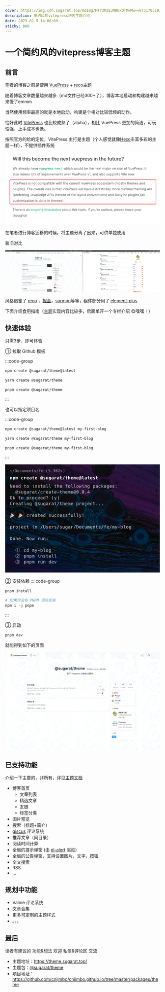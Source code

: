 ```yaml
---
cover: https://img.cdn.sugarat.top/mdImg/MTY3MzE3MDUxOTMwMw==673170519303
description: 简约风的vitepress博客主题介绍
date: 2023-02-5 14:00:00
sticky: 800
---
```


# 一个简约风的vitepress博客主题

## 前言
笔者的博客之前是使用 [VuePress](https://vuepress.vuejs.org/) + [reco主题](https://vuepress-theme-reco.recoluan.com/)

随着博客文章数量越来越多（md文件已经300+了），博客本地启动和构建越来越来慢了emmm

当然使用频率最高的就是本地启动，构建是个相对比较低频的动作。

恰好此时 [VitePress](https://vitepress.dev/) 也比较成熟了（alpha），相比 VuePress 更加的简洁，可玩性强，上手成本也低。

按照官方的给的定位，VitePress 主打是主题（个人感觉就像[Hexo](https://hexo.io/zh-cn/)丰富多彩的主题一样），不提供插件系统

![](theme\MTY3NTU3MjY0MjgzNQ==675572642835)

在笔者进行博客迁移的时候，将主题分离了出来，可供单独使用

新旧对比

![新旧博客对比](theme\MTY3NTU3NDk0OTI2Ng==675574949266)

风格借鉴了 [reco](https://vuepress-theme-reco.recoluan.com/) ，[掘金](https://juejin.cn/)，[surmon](https://surmon.me/)等等，组件部分用了 [element-plus](https://element-plus.gitee.io/zh-CN/)

下面介绍食用指南（[主题](https://www.npmjs.com/package/@sugarat/theme)实现内容比较多，后面单开一个专栏介绍 😋嘿嘿！）

## 快速体验
只需3步，即可体验

① 拉取 Github 模板

:::code-group
```bash [npm]
npm create @sugarat/theme@latest
```

```bash [yarn]
yarn create @sugarat/theme
```

```bash [pnpm]
pnpm create @sugarat/theme
```
:::

也可以指定项目名

:::code-group
```bash [npm]
npm create @sugarat/theme@latest my-first-blog
```
```bash [yarn]
yarn create @sugarat/theme my-first-blog
```
```bash [pnpm]
pnpm create @sugarat/theme my-first-blog
```
:::

![](theme\MTY4OTQyMDE1NTcxMA==689420155710)


② 安装依赖
::: code-group

```sh [pnpm]
pnpm install
```

```sh [安装 PNPM]
# 如果你没有 PNPM 请先安装
npm i -g pnpm
```
:::

③ 启动
```sh
pnpm dev
```

就能得到如下的页面

![](theme\MTY3NTU3NDMxODU0OA==675574318548)

## 已支持功能
介绍一下主要的，非所有，详见[主题文档](https://theme.sugarat.top/)

* 博客首页
  * 文章列表
  * 精选文章
  * 友链
  * 标签分类
* 图片预览
* 搜索（标题+简介）
* [giscus](https://giscus.app/zh-CN) 评论系统
* 推荐文章（同目录）
* 阅读时间计算
* 全局的提示弹窗 (由 [el-alert](https://element-plus.gitee.io/zh-CN/component/alert.html) 驱动)
* 全局的公告弹窗，支持设置图片，文字，按钮
* 全文搜索
* RSS
* ...

## 规划中功能
* Valine 评论系统
* 文章合集
* 更多可定制的主题样式
* 。。。

## 最后

读者有建议的 功能&想法 欢迎 私信&评论区 交流

* 主题地址：https://theme.sugarat.top/
* 主题包：[@sugarat/theme](https://www.npmjs.com/package/@sugarat/theme)
* 项目地址：https://github.com/cnjimbo/cnjimbo.github.io/tree/master/packages/theme
